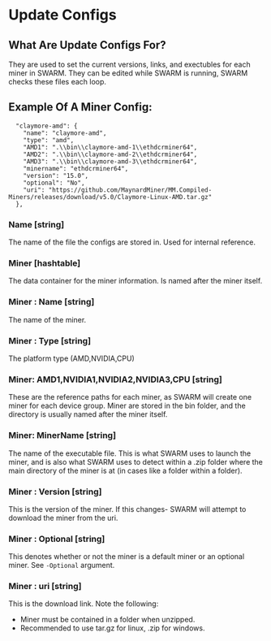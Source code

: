 # Update Configs

## What Are Update Configs For?
They are used to set the current versions, links, and exectubles for each miner in SWARM.
They can be edited while SWARM is running, SWARM checks these files each loop.

## Example Of A Miner Config:
```
  "claymore-amd": {
    "name": "claymore-amd",
    "type": "amd",
    "AMD1": ".\\bin\\claymore-amd-1\\ethdcrminer64",
    "AMD2": ".\\bin\\claymore-amd-2\\ethdcrminer64",
    "AMD3": ".\\bin\\claymore-amd-3\\ethdcrminer64",
    "minername": "ethdcrminer64",
    "version": "15.0",
    "optional": "No",
    "uri": "https://github.com/MaynardMiner/MM.Compiled-Miners/releases/download/v5.0/Claymore-Linux-AMD.tar.gz"
  },
```

### Name [string]
The name of the file the configs are stored in. Used for internal reference.

### Miner [hashtable]
The data container for the miner information. Is named after the miner itself.

### Miner : Name [string]
The name of the miner.

### Miner : Type [string]
The platform type (AMD,NVIDIA,CPU)

### Miner: AMD1,NVIDIA1,NVIDIA2,NVIDIA3,CPU [string]
These are the reference paths for each miner, as SWARM will create one
miner for each device group. Miner are stored in the bin folder, and the
directory is usually named after the miner itself.

### Miner: MinerName [string]
The name of the executable file. This is what SWARM uses to launch the miner,
and is also what SWARM uses to detect within a .zip folder where the main directory
of the miner is at (in cases like a folder within a folder).

### Miner : Version [string]
This is the version of the miner. If this changes- SWARM will attempt to download
the miner from the uri.

### Miner : Optional [string]
This denotes whether or not the miner is a default miner or an optional miner.
See ``-Optional`` argument.

### Miner : uri [string]
This is the download link. Note the following:
* Miner must be contained in a folder when unzipped.
* Recommended to use tar.gz for linux, .zip for windows.

